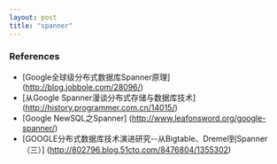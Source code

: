 ```yaml
---
layout: post
title: "spanner"
---
```


### References
* [Google全球级分布式数据库Spanner原理] (http://blog.jobbole.com/28096/)
* [从Google Spanner漫谈分布式存储与数据库技术] (http://history.programmer.com.cn/14015/)
* [Google NewSQL之Spanner] (http://www.leafonsword.org/google-spanner/)
* [GOOGLE分布式数据库技术演进研究--从Bigtable、Dremel到Spanner（三）] (http://802796.blog.51cto.com/8476804/1355302)
